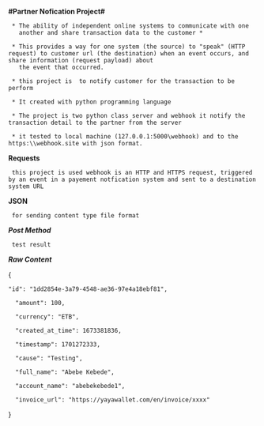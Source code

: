 
**#Partner Nofication Project#**

     * The ability of independent online systems to communicate with one 
       another and share transaction data to the customer *
       
     * This provides a way for one system (the source) to "speak" (HTTP request) to customer url (the destination) when an event occurs, and share information (request payload) about 
       the event that occurred.
    
     * this project is  to notify customer for the transaction to be perform
  
     * It created with python programming language 
   
     * The project is two python class server and webhook it notify the transaction detail to the partner from the server 
     
     * it tested to local machine (127.0.0.1:5000\webhook) and to the https:\\webhook.site with json format.
       
****Requests****

     this project is used webhook is an HTTP and HTTPS request, triggered by an event in a payement notfication system and sent to a destination system URL 
    
****JSON****

     for sending content type file format 

***Post Method***

     test result 

***Raw Content***

{

    "id": "1dd2854e-3a79-4548-ae36-97e4a18ebf81",
     
      "amount": 100,
     
      "currency": "ETB",
  
      "created_at_time": 1673381836,
  
      "timestamp": 1701272333,
  
      "cause": "Testing",
  
      "full_name": "Abebe Kebede",
  
      "account_name": "abebekebede1",
  
      "invoice_url": "https://yayawallet.com/en/invoice/xxxx"
  
}



